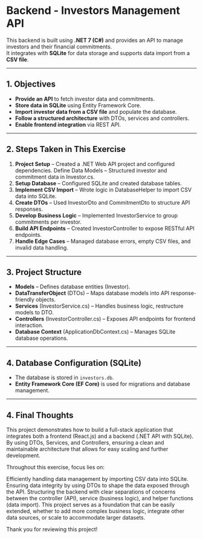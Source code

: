# Backend - Investors Management API

This backend is built using **.NET 7 (C#)** and provides an API to manage investors and their financial commitments.  
It integrates with **SQLite** for data storage and supports data import from a **CSV file**.

---

## **1. Objectives**
- **Provide an API** to fetch investor data and commitments.
- **Store data in SQLite** using Entity Framework Core.
- **Import investor data from a CSV file** and populate the database.
- **Follow a structured architecture** with DTOs, services and controllers.
- **Enable frontend integration** via REST API.

---
## **2. Steps Taken in This Exercise**

1. **Project Setup** – Created a .NET Web API project and configured dependencies.
Define Data Models – Structured investor and commitment data in Investor.cs.
2. **Setup Database** – Configured SQLite and created database tables.
3. **Implement CSV Import** – Wrote logic in DatabaseHelper to import CSV data into SQLite.
4. **Create DTOs** – Used InvestorDto and CommitmentDto to structure API responses.
5. **Develop Business Logic** – Implemented InvestorService to group commitments per investor.
6. **Build API Endpoints** – Created InvestorController to expose RESTful API endpoints.
7. **Handle Edge Cases** – Managed database errors, empty CSV files, and invalid data handling.

---

## **3. Project Structure**
- **Models** – Defines database entities (Investor).
- **DataTransferObject** (DTOs) – Maps database models into API response-friendly objects.
- **Services** (InvestorService.cs) – Handles business logic, restructure models to DTO.
- **Controllers** (InvestorController.cs) – Exposes API endpoints for frontend interaction.
- **Database Context** (ApplicationDbContext.cs) – Manages SQLite database operations.

---

## **4. Database Configuration (SQLite)**
- The database is stored in `investors.db`.
- **Entity Framework Core (EF Core)** is used for migrations and database management.

---

## **4. Final Thoughts**

This project demonstrates how to build a full-stack application that integrates both a frontend (React.js) and a backend (.NET API with SQLite). By using DTOs, Services, and Controllers, ensuring a clean and maintainable architecture that allows for easy scaling and further development.

Throughout this exercise, focus lies on:

Efficiently handling data management by importing CSV data into SQLite.
Ensuring data integrity by using DTOs to shape the data exposed through the API.
Structuring the backend with clear separations of concerns between the controller (API), service (business logic), and helper functions (data import).
This project serves as a foundation that can be easily extended, whether to add more complex business logic, integrate other data sources, or scale to accommodate larger datasets.

Thank you for reviewing this project! 